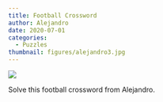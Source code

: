 ```yaml
---
title: Football Crossword
author: Alejandro
date: 2020-07-01
categories:
  - Puzzles
thumbnail: figures/alejandro3.jpg
---
```


![](https://raw.githubusercontent.com/europa-ee/news/master/static/figures/alejandro3.jpg)

Solve this football crossword from Alejandro.

<br>
<br>
